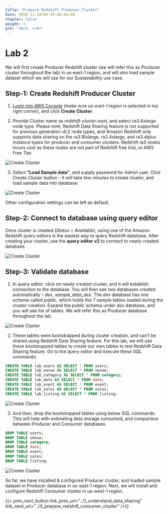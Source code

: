 ```yaml
---
title: "Prepare Redshift Producer Cluster"
date: 2020-11-18T09:16:09-04:00
chapter: false
weight: 3
pre: "<b>2. </b>"
---
```


# Lab 2

We will first create Producer Redshift cluster (we will refer this as Producer cluster throughout the lab) in us-east-1 region, and will also load sample dataset which we will use for our Sustainability use case.

## Step-1: Create Redshift Producer Cluster

1. [Login into AWS Console](https://us-east-1.console.aws.amazon.com/redshiftv2/home?region=us-east-1#landing) (make sure _us-east-1_ region is selected in top right corner), and click **Create Cluster**.

2. Provide Cluster name as _redshift-cluster-east_, and select _ra3.4xlarge_ node type. Please note, Redshift Data Sharing feature is not supported for previous generation _dc2_ node types, and Amazon Redshift only supports data sharing on the ra3.16xlarge, ra3.4xlarge, and ra3.xlplus instance types for producer and consumer clusters. Redshift ra3 nodes incurs cost as these nodes are not part of Redshift free trial, or AWS Free Tier.

![Create Cluster](/Sustainability/300_optimize_data_pattern_using_redshift_data_sharing/lab-2/images/create_cluster.png?classes=lab_picture_small)

3. Select **“Load Sample data”**, and supply password for _Admin_ user. Click _Create Cluster_ button – it will take few minutes to create cluster, and load sample data into database.

![Create Cluster](/Sustainability/300_optimize_data_pattern_using_redshift_data_sharing/lab-2/images/sample_data.png?classes=lab_picture_small)

Other configuration settings can be left as default.

## Step-2: Connect to database using query editor

Once cluster is created (_Status = Available_), using one of the Amazon Redshift query editors is the easiest way to query Redshift database. After creating your cluster, use the **query editor v2** to connect to newly created database.

![Create Cluster](/Sustainability/300_optimize_data_pattern_using_redshift_data_sharing/lab-2/images/query_editor.png?classes=lab_picture_small)

## Step-3: Validate database
1. In query editor, click on newly created cluster, and it will establish connection to the database. You will then see two databases created automatically – _dev_, _sample_data_dev_. The _dev_ database has one schema called _public_, which holds the 7 sample tables loaded during the cluster creation. Expand the _public_ schema under _dev_ database, and you will see list of tables. We will refer this as Producer database throughout the lab.

![Create Cluster](/Sustainability/300_optimize_data_pattern_using_redshift_data_sharing/lab-2/images/query_editor-2.png?classes=lab_picture_small)

2. These tables were bootstrapped during cluster creation, and can’t be shared using Redshift Data Sharing feature. For this lab, we will use these bootstrapped tables to create our own tables to test Redshift Data Sharing feature. Go to the query editor and execute these SQL commands:


```sql
CREATE TABLE lab_users AS SELECT * FROM users;
CREATE TABLE lab_venue AS SELECT * FROM venue;
CREATE TABLE lab_category AS SELECT * FROM category;
CREATE TABLE lab_date AS SELECT * FROM date;
CREATE TABLE lab_event AS SELECT * FROM event;
CREATE TABLE lab_sales AS SELECT * FROM sales;
CREATE TABLE lab_listing AS SELECT * FROM listing;
```

![Create Cluster](/Sustainability/300_optimize_data_pattern_using_redshift_data_sharing/lab-2/images/query_editor-3.png?classes=lab_picture_small)

3. And then, drop the bootstrapped tables using below SQL commands. This will help with estimating data storage consumed, and comparison between Producer and Consumer databases.

```sql
DROP TABLE users;
DROP TABLE venue;
DROP TABLE category;
DROP TABLE date;
DROP TABLE event;
DROP TABLE sales;
DROP TABLE listing;
```

![Create Cluster](/Sustainability/300_optimize_data_pattern_using_redshift_data_sharing/lab-2/images/query_editor-4.png?classes=lab_picture_small)

So far, we have installed & configured Producer cluster, and loaded sample dataset in Producer database in us-east-1 region. Next, we will install and configure Redshift Consumer cluster in us-west-1 region.

{{< prev_next_button link_prev_url="../1_understand_data_sharing" link_next_url="../3_prepare_redshift_consumer_cluster" />}}
